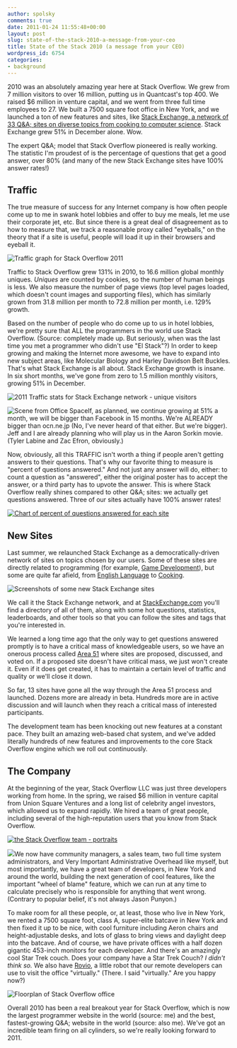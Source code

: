 ```yaml
---
author: spolsky
comments: true
date: 2011-01-24 11:55:48+00:00
layout: post
slug: state-of-the-stack-2010-a-message-from-your-ceo
title: State of the Stack 2010 (a message from your CEO)
wordpress_id: 6754
categories:
- background
---
```


2010 was an absolutely amazing year here at Stack Overflow. We grew from 7 million visitors to over 16 million, putting us in Quantcast's top 400. We raised $6 million in venture capital, and we went from three full time employees to 27. We built a 7500 square foot office in New York, and we launched a ton of new features and sites, like [Stack Exchange, a network of 33 Q&A; sites on diverse topics from cooking to computer science](http://stackexchange.com/sites). Stack Exchange grew 51% in December alone. Wow.

The expert Q&A; model that Stack Overflow pioneered is really working. The statistic I'm proudest of is the percentage of questions that get a good answer, over 80% (and many of the new Stack Exchange sites have 100% answer rates!)



## Traffic



The true measure of success for any Internet company is how often people come up to me in swank hotel lobbies and offer to buy me meals, let me use their corporate jet, etc. But since there is a great deal of disagreement as to how to measure that, we track a reasonable proxy called "eyeballs," on the theory that if a site is useful, people will load it up in their browsers and eyeball it.

![Traffic graph for Stack Overflow 2011](http://blog.stackoverflow.com/wp-content/uploads/01traffic.png)

Traffic to Stack Overflow grew 131% in 2010, to 16.6 million global monthly uniques. *Uniques* are counted by cookies, so the number of human beings is less. We also measure the number of page views (top level pages loaded, which doesn't count images and supporting files), which has similarly grown from 31.8 million per month to 72.8 million per month, i.e. 129% growth.

Based on the number of people who do come up to us in hotel lobbies, we're pretty sure that ALL the programmers in the world use Stack Overflow. (Source: completely made up. But seriously, when was the last time you met a programmer who didn't use "El Stack"?) In order to keep growing and making the Internet more awesome, we have to expand into new subject areas, like Molecular Biology and Harley Davidson Belt Buckles. That's what Stack Exchange is all about. Stack Exchange growth is insane. In six short months, we've gone from zero to 1.5 million monthly visitors, growing 51% in December.

![2011 Traffic stats for Stack Exchange network - unique visitors](http://blog.stackoverflow.com/wp-content/uploads/02stackextraffic.png)

![Scene from Office Space](http://blog.stackoverflow.com/wp-content/uploads/03movie.png)If, as planned, we continue growing at 51% a month, we will be bigger than Facebook in 15 months. We're ALREADY bigger than ocn.ne.jp (No, I've never heard of that either. But we're bigger). Jeff and I are already planning who will play us in the Aaron Sorkin movie. (Tyler Labine and Zac Efron, obviously.)

Now, obviously, all this TRAFFIC isn't worth a thing if people aren't getting answers to their questions. That's why our favorite thing to measure is "percent of questions answered." And not just any answer will do, either: to count a question as "answered", either the original poster has to accept the answer, or a third party has to upvote the answer. This is where Stack Overflow really shines compared to other Q&A; sites: we actually get questions answered. Three of our sites actually have 100% answer rates!

[![Chart of percent of questions answered for each site](http://blog.stackoverflow.com/wp-content/uploads/04pctanswered.png)](http://blog.stackoverflow.com/wp-content/uploads/04pctanswered.png)



## New Sites



Last summer, we relaunched Stack Exchange as a democratically-driven network of sites on topics chosen by our users. Some of these sites are directly related to programming (for example, [Game Development](http://gamedev.stackexchange.com/)), but some are quite far afield, from [English Language](http://english.stackexchange.com/) to [Cooking](http://cooking.stackexchange.com/).


![Screenshots of some new Stack Exchange sites](http://blog.stackoverflow.com/wp-content/uploads/05newsites.png)

We call it the Stack Exchange network, and at [StackExchange.com](http://stackexchange.com/) you'll find a directory of all of them, along with some hot questions, statistics, leaderboards, and other tools so that you can follow the sites and tags that you're interested in.

We learned a long time ago that the only way to get questions answered promptly is to have a critical mass of knowledgeable users, so we have an onerous process called [Area 51](http://area51.stackexchange.com/) where sites are proposed, discussed, and voted on. If a proposed site doesn't have critical mass, we just won't create it. Even if it does get created, it has to maintain a certain level of traffic and quality or we'll close it down.

So far, 13 sites have gone all the way through the Area 51 process and launched. Dozens more are already in beta. Hundreds more are in active discussion and will launch when they reach a critical mass of interested participants.

The development team has been knocking out new features at a constant pace. They built an amazing web-based chat system, and we've added literally hundreds of new features and improvements to the core Stack Overflow engine which we roll out continuously.



## The Company



At the beginning of the year, Stack Overflow LLC was just three developers working from home. In the spring, we raised $6 million in venture capital from Union Square Ventures and a long list of celebrity angel investors, which allowed us to expand rapidly. We hired a team of great people, including several of the high-reputation users that you know from Stack Overflow. 

[![the Stack Overflow team - portraits](http://blog.stackoverflow.com/wp-content/uploads/06team.png)](http://stackoverflow.com/about/team)

[![](http://blog.stackoverflow.com/wp-content/uploads/07notpunyon.png)](http://meta.stackoverflow.com/questions/71780/lol-debugging-are-we-so-homepage-alerts-false)We now have community managers, a sales team, two full time system administrators, and Very Important Administrative Overhead like myself, but most importantly, we have a great team of developers, in New York and around the world, building the next generation of cool features, like the important "wheel of blame" feature, which we can run at any time to calculate precisely who is responsible for anything that went wrong. (Contrary to popular belief, it's not always Jason Punyon.)

To make room for all these people, or, at least, those who live in New York, we rented a 7500 square foot, class A, super-elite batcave in New York and then fixed it up to be nice, with cool furniture including Aeron chairs and height-adjustable desks, and lots of glass to bring views and daylight deep into the batcave. And of course, we have private offices with a half dozen gigantic 453-inch monitors for each developer. And there's an amazingly cool Star Trek couch. Does your company have a Star Trek Couch? *I didn't think so.* We also have [Rovio](http://www.wowwee.com/en/products/tech/telepresence/rovio/rovio), a little robot that our remote developers can use to visit the office "virtually." (There. I said "virtually." Are you happy now?)

![Floorplan of Stack Overflow office](http://blog.stackoverflow.com/wp-content/uploads/08office.png)

Overall 2010 has been a real breakout year for Stack Overflow, which is now the largest programmer website in the world (source: me) and the best, fastest-growing Q&A; website in the world (source: also me). We've got an incredible team firing on all cylinders, so we're really looking forward to 2011.
